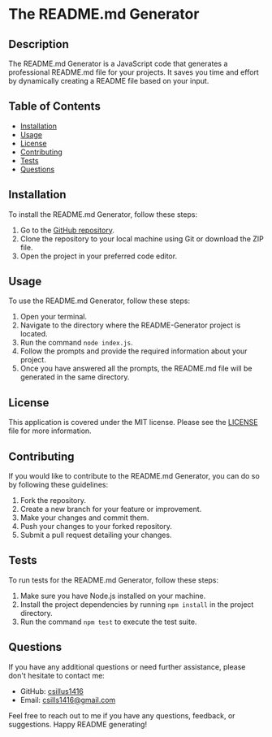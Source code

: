 # The README.md Generator

## Description
The README.md Generator is a JavaScript code that generates a professional README.md file for your projects. It saves you time and effort by dynamically creating a README file based on your input.

## Table of Contents
- [Installation](#installation)
- [Usage](#usage)
- [License](#license)
- [Contributing](#contributing)
- [Tests](#tests)
- [Questions](#questions)

## Installation
To install the README.md Generator, follow these steps:
1. Go to the [GitHub repository](https://github.com/csillus1416/README-Generator).
2. Clone the repository to your local machine using Git or download the ZIP file.
3. Open the project in your preferred code editor.

## Usage
To use the README.md Generator, follow these steps:
1. Open your terminal.
2. Navigate to the directory where the README-Generator project is located.
3. Run the command `node index.js`.
4. Follow the prompts and provide the required information about your project.
5. Once you have answered all the prompts, the README.md file will be generated in the same directory.

## License
This application is covered under the MIT license. Please see the [LICENSE](./LICENSE) file for more information.

## Contributing
If you would like to contribute to the README.md Generator, you can do so by following these guidelines:
1. Fork the repository.
2. Create a new branch for your feature or improvement.
3. Make your changes and commit them.
4. Push your changes to your forked repository.
5. Submit a pull request detailing your changes.

## Tests
To run tests for the README.md Generator, follow these steps:
1. Make sure you have Node.js installed on your machine.
2. Install the project dependencies by running `npm install` in the project directory.
3. Run the command `npm test` to execute the test suite.

## Questions
If you have any additional questions or need further assistance, please don't hesitate to contact me:
- GitHub: [csillus1416](https://github.com/csillus1416)
- Email: csills1416@gmail.com

Feel free to reach out to me if you have any questions, feedback, or suggestions. Happy README generating!
